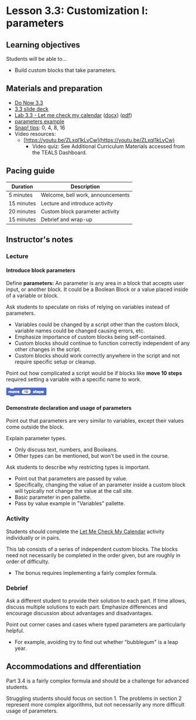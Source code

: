 # Lesson 3.3: Customization I: parameters

## Learning objectives

Students will be able to...

* Build custom blocks that take parameters.

## Materials and preparation

* [Do Now 3.3](do_now_33.md)
* [3.3 slide deck](https://github.com/TEALSK12/introduction-to-computer-science/raw/master/slidedecks/TEALS%20SNAP%203.3.pptx)
* [Lab 3.3 - Let me check my calendar](lab_33.md) ([docx](https://github.com/TEALSK12/introduction-to-computer-science/raw/master/Unit%203%20Word/Lab%203.3%20Let%20Me%20Check%20My%20Calendar.docx)) ([pdf](https://github.com/TEALSK12/introduction-to-computer-science/raw/master/Unit%203%20PDF/Lab%203.3%20Let%20Me%20Check%20My%20Calendar.pdf))
* [parameters example](http://snap.berkeley.edu/snapsource/snap.html#present:Username=brettwo&ProjectName=Lesson%203.3)
* [Snap! tips][]: 0, 4, 8, 16
* Video resources:
  * [https://youtu.be/ZLxql1kLvCw](https://youtu.be/ZLxql1kLvCw)
    * Video quiz: See Additional Curriculum Materials accessed from the TEALS Dashboard.

## Pacing guide

| Duration   | Description                                   |
| ---------- | --------------------------------------------- |
| 5 minutes  | Welcome, bell work, announcements |
| 15 minutes | Lecture and introduce activity                |
| 20 minutes | Custom block parameter activity                |
| 15 minutes | Debrief and wrap-up                           |

## Instructor's notes

### Lecture

#### Introduce block parameters

Define **parameters:** An parameter is any area in a block that accepts user input, or another block. It could be a Boolean Block or a value placed inside of a variable or block.

Ask students to speculate on risks of relying on variables instead of parameters.

* Variables could be changed by a script other than the custom block, variable names could be changed causing errors, etc.
* Emphasize importance of custom blocks being self-contained.
* Custom blocks should continue to function correctly independent of any other changes in the script.
* Custom blocks should work correctly anywhere in the script and not require specific setup or cleanup.

Point out how complicated a script would be if blocks like  **move 10 steps** required setting a variable with a specific name to work.

  ![Move 10 steps block](images/move.png)

#### Demonstrate declaration and usage of parameters

Point out that parameters are very similar to variables, except their values come outside the block.

Explain parameter types.

* Only discuss text, numbers, and Booleans.
* Other types can be mentioned, but won't be used in the course.

Ask students to describe why restricting types is important.

* Point out that parameters are passed by value.
* Specifically, changing the value of an parameter inside a custom block will typically not change the value at the call site.
* Basic parameter in pen pallette.
* Pass by value example in "Variables" pallette.

### Activity

Students should complete the [Let Me Check My Calendar](lab_33.md) activity individually or in pairs.

This lab consists of a series of independent custom blocks.  The blocks need not necessarily be completed in the order given, but are roughly in order of difficulty.

* The bonus requires implementing a fairly complex formula.

### Debrief

Ask a different student to provide their solution to each part.  If time allows, discuss multiple solutions to each part. Emphasize differences and encourage discussion about advantages and disadvantages.

Point out corner cases and cases where typed parameters are particularly helpful.

* For example, avoiding try to find out whether "bubblegum" is a leap year.

## Accommodations and dfferentiation

Part 3.4 is a fairly complex formula and should be a challenge for advanced students.

Struggling students should focus on section 1. The problems in section 2 represent more complex algorithms, but not necessarily any more difficult usage of parameters.

[Snap! tips]: https://github.com/TEALSK12/introduction-to-computer-science/blob/master/Snap%20Tips.docx?raw=true
